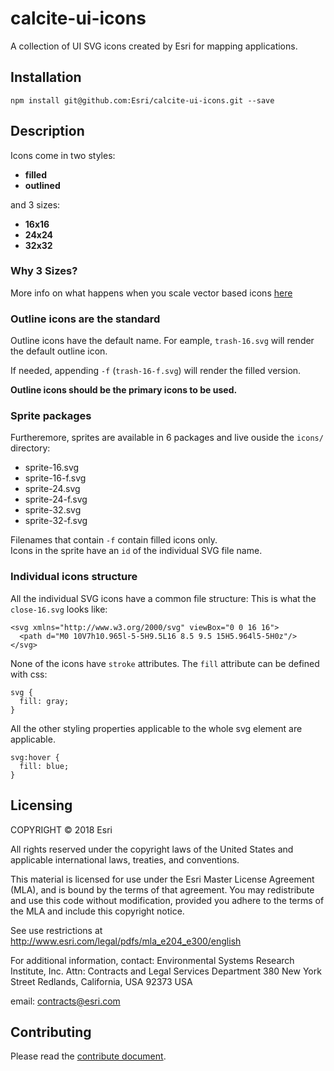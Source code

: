 # calcite-ui-icons
A collection of UI SVG icons created by Esri for mapping applications.

## Installation

`npm install git@github.com:Esri/calcite-ui-icons.git --save`

## Description
Icons come in two styles:
* **filled** 
* **outlined**

and 3 sizes:
* **16x16**
* **24x24**
* **32x32**

### Why 3 Sizes?
More info on what happens when you scale vector based icons [here](https://github.com/Esri/calcite-ui-icons/wiki/What-Happens-When-You-Scale-Vector-Based-Icons)

### Outline icons are the standard
Outline icons have the default name. For eample, `trash-16.svg` will render the default outline icon. 

If needed, appending `-f` (`trash-16-f.svg`) will render the filled version.

**Outline icons should be the primary icons to be used.**

### Sprite packages
Furtheremore, sprites are available in 6 packages and live ouside the `icons/` directory:
* sprite-16.svg
* sprite-16-f.svg
* sprite-24.svg
* sprite-24-f.svg
* sprite-32.svg
* sprite-32-f.svg

Filenames that contain `-f` contain filled icons only. <br>
Icons in the sprite have an `id` of the individual SVG file name. 

### Individual icons structure
All the individual SVG icons have a common file structure:
This is what the `close-16.svg` looks like:
```
<svg xmlns="http://www.w3.org/2000/svg" viewBox="0 0 16 16">
  <path d="M0 10V7h10.965l-5-5H9.5L16 8.5 9.5 15H5.964l5-5H0z"/>
</svg>
```

None of the icons have `stroke` attributes. The `fill` attribute can be defined with css:

```
svg {
  fill: gray;
}
```

All the other styling properties applicable to the whole svg element are applicable.
```
svg:hover {
  fill: blue;
}
```

## Licensing
COPYRIGHT © 2018 Esri

All rights reserved under the copyright laws of the United States
and applicable international laws, treaties, and conventions.

This material is licensed for use under the Esri Master License
Agreement (MLA), and is bound by the terms of that agreement.
You may redistribute and use this code without modification,
provided you adhere to the terms of the MLA and include this
copyright notice.

See use restrictions at http://www.esri.com/legal/pdfs/mla_e204_e300/english

For additional information, contact:
Environmental Systems Research Institute, Inc.
Attn: Contracts and Legal Services Department
380 New York Street
Redlands, California, USA 92373
USA

email: contracts@esri.com

## Contributing

Please read the [contribute document](CONTRIBUTE.md).
